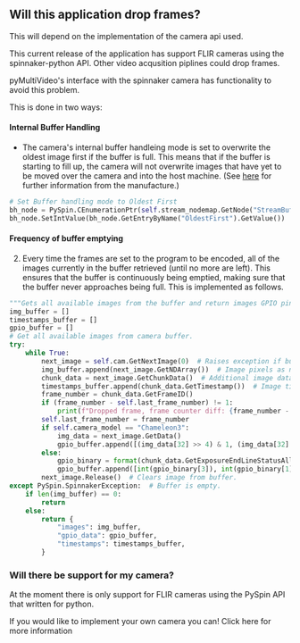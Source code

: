 
## Will this application drop frames?

This will depend on the implementation of the camera api used.

This current release of the application has support FLIR cameras using the spinnaker-python API. Other video acqusition piplines could drop frames. 

pyMultiVideo's interface with the spinnaker camera has functionality to avoid this problem.

This is done in two ways:

#### Internal Buffer Handling

- The camera's internal buffer handleing mode is set to overwrite the oldest image first if the buffer is full. This means that if the buffer is starting to fill up, the camera will not overwrite images that have yet to be moved over the camera and into the host machine. (See [here](https://www.teledynevisionsolutions.com/en-gb/support/support-center/application-note/iis/understanding-buffer-handling/) for further information from the manufacture.)

```python
# Set Buffer handling mode to Oldest First
bh_node = PySpin.CEnumerationPtr(self.stream_nodemap.GetNode("StreamBufferHandlingMode"))
bh_node.SetIntValue(bh_node.GetEntryByName("OldestFirst").GetValue())
```

#### Frequency of buffer emptying

2. Every time the frames are set to the program to be encoded, all of the images currently in the buffer retrieved (until no more are left). This ensures that the buffer is continuously being emptied, making sure that the buffer never approaches being full.
This is implemented as follows.

```python
"""Gets all available images from the buffer and return images GPIO pinstate data and timestamps."""
img_buffer = []
timestamps_buffer = []
gpio_buffer = []
# Get all available images from camera buffer.
try:
    while True:
        next_image = self.cam.GetNextImage(0)  # Raises exception if buffer empty.
        img_buffer.append(next_image.GetNDArray())  # Image pixels as numpy array.
        chunk_data = next_image.GetChunkData()  # Additional image data.
        timestamps_buffer.append(chunk_data.GetTimestamp())  # Image timestamp (ns?)
        frame_number = chunk_data.GetFrameID()
        if (frame_number - self.last_frame_number) != 1:
            print(f"Dropped frame, frame counter diff: {frame_number - self.last_frame_number}")
        self.last_frame_number = frame_number
        if self.camera_model == "Chameleon3":
            img_data = next_image.GetData()
            gpio_buffer.append([(img_data[32] >> 4) & 1, (img_data[32] >> 5) & 1, (img_data[32] >> 7) & 1])
        else:
            gpio_binary = format(chunk_data.GetExposureEndLineStatusAll(), "04b")
            gpio_buffer.append([int(gpio_binary[3]), int(gpio_binary[1]), int(gpio_binary[0])])
        next_image.Release()  # Clears image from buffer.
except PySpin.SpinnakerException:  # Buffer is empty.
    if len(img_buffer) == 0:
        return
    else:
        return {
            "images": img_buffer,
            "gpio_data": gpio_buffer,
            "timestamps": timestamps_buffer,
        }
```

### Will there be support for my camera?

At the moment there is only support for FLIR cameras using the PySpin API that written for python.

If you would like to implement your own camera you can! Click here for more information
